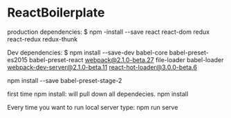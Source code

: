 # ReactBoilerplate
production dependencies:
$ npm -install --save react react-dom redux react-redux redux-thunk 


Dev dependencies:
$ npm install --save-dev babel-core babel-preset-es2015 babel-preset-react webpack@2.1.0-beta.27 file-loader babel-loader webpack-dev-server@2.1.0-beta.11 react-hot-loader@3.0.0-beta.6

npm install --save babel-preset-stage-2

first time npm install: will pull down all dependecies.
npm install

Every time you want to run local server type:
npm run serve

